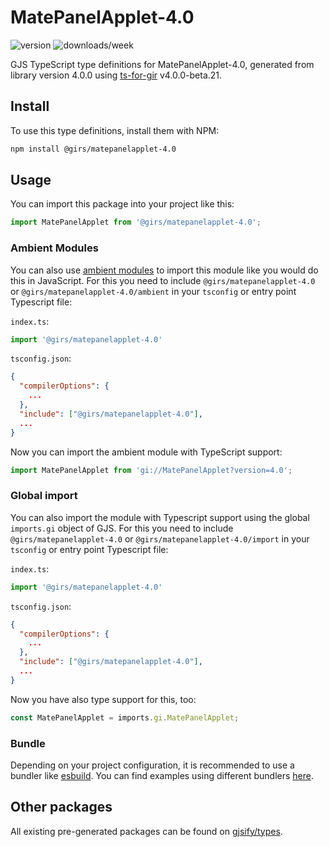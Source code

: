 
# MatePanelApplet-4.0

![version](https://img.shields.io/npm/v/@girs/matepanelapplet-4.0)
![downloads/week](https://img.shields.io/npm/dw/@girs/matepanelapplet-4.0)


GJS TypeScript type definitions for MatePanelApplet-4.0, generated from library version 4.0.0 using [ts-for-gir](https://github.com/gjsify/ts-for-gir) v4.0.0-beta.21.


## Install

To use this type definitions, install them with NPM:
```bash
npm install @girs/matepanelapplet-4.0
```

## Usage

You can import this package into your project like this:
```ts
import MatePanelApplet from '@girs/matepanelapplet-4.0';
```

### Ambient Modules

You can also use [ambient modules](https://github.com/gjsify/ts-for-gir/tree/main/packages/cli#ambient-modules) to import this module like you would do this in JavaScript.
For this you need to include `@girs/matepanelapplet-4.0` or `@girs/matepanelapplet-4.0/ambient` in your `tsconfig` or entry point Typescript file:

`index.ts`:
```ts
import '@girs/matepanelapplet-4.0'
```

`tsconfig.json`:
```json
{
  "compilerOptions": {
    ...
  },
  "include": ["@girs/matepanelapplet-4.0"],
  ...
}
```

Now you can import the ambient module with TypeScript support: 

```ts
import MatePanelApplet from 'gi://MatePanelApplet?version=4.0';
```

### Global import

You can also import the module with Typescript support using the global `imports.gi` object of GJS.
For this you need to include `@girs/matepanelapplet-4.0` or `@girs/matepanelapplet-4.0/import` in your `tsconfig` or entry point Typescript file:

`index.ts`:
```ts
import '@girs/matepanelapplet-4.0'
```

`tsconfig.json`:
```json
{
  "compilerOptions": {
    ...
  },
  "include": ["@girs/matepanelapplet-4.0"],
  ...
}
```

Now you have also type support for this, too:

```ts
const MatePanelApplet = imports.gi.MatePanelApplet;
```

### Bundle

Depending on your project configuration, it is recommended to use a bundler like [esbuild](https://esbuild.github.io/). You can find examples using different bundlers [here](https://github.com/gjsify/ts-for-gir/tree/main/examples).

## Other packages

All existing pre-generated packages can be found on [gjsify/types](https://github.com/gjsify/types).

